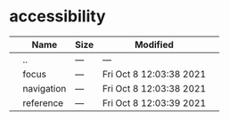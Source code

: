 accessibility
=============

<table><thead><tr class="header"><th></th><th>Name</th><th>Size</th><th>Modified</th><th></th></tr></thead><tbody><tr class="odd"><td></td><td><span class="goup">..</span></td><td>—</td><td>—</td><td></td></tr><tr class="even"><td></td><td><span class="name">focus</span></td><td>—</td><td>Fri Oct 8 12:03:38 2021</td><td></td></tr><tr class="odd"><td></td><td><span class="name">navigation</span></td><td>—</td><td>Fri Oct 8 12:03:38 2021</td><td></td></tr><tr class="even"><td></td><td><span class="name">reference</span></td><td>—</td><td>Fri Oct 8 12:03:39 2021</td><td></td></tr></tbody></table>
